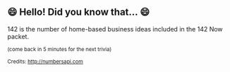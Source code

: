 ## :smile: Hello! Did you know that... :smile:
142 is the number of home-based business ideas included in the 142 Now packet.

<sup>(come back in 5 minutes for the next trivia)</sup>


<sup>Credits: http://numbersapi.com</sup>
